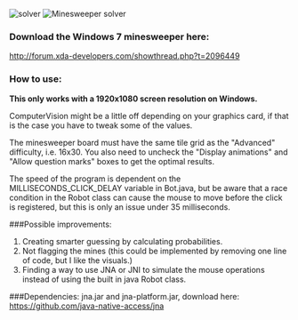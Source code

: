 ![solver](solver.gif)
![Minesweeper solver](http://giant.gfycat.com/EveryCheerfulAmericanavocet.gif)

### Download the Windows 7 minesweeper here:
http://forum.xda-developers.com/showthread.php?t=2096449

### How to use:
**This only works with a 1920x1080 screen resolution on Windows.**

ComputerVision might be a little off depending on your graphics card, if that is the case you have to tweak some of the values.

The minesweeper board must have the same tile grid as the "Advanced" difficulty, i.e. 16x30.
You also need to uncheck the "Display animations" and "Allow question marks" boxes to get the optimal results.

The speed of the program is dependent on the MILLISECONDS_CLICK_DELAY variable in Bot.java, but
be aware that a race condition in the Robot class can cause the mouse to move before the click
is registered, but this is only an issue under 35 milliseconds.

###Possible improvements:
1. Creating smarter guessing by calculating probabilities.
2. Not flagging the mines (this could be implemented by removing one line of code, but I like the visuals.)
3. Finding a way to use JNA or JNI to simulate the mouse operations instead of using the built in java Robot class. 
	
###Dependencies:
jna.jar and jna-platform.jar, download here:
https://github.com/java-native-access/jna




